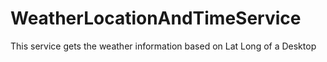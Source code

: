 # WeatherLocationAndTimeService
This service gets the weather information based on Lat Long of a Desktop
